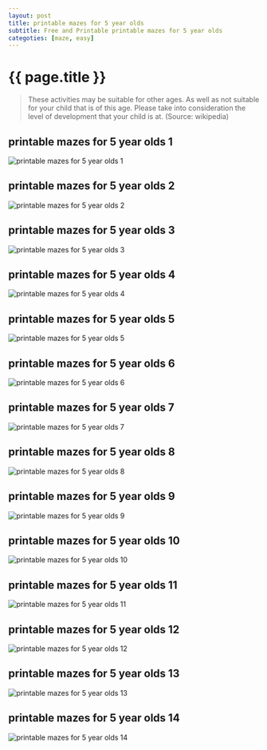 ```yaml
---
layout: post
title: printable mazes for 5 year olds
subtitle: Free and Printable printable mazes for 5 year olds
categoties: [maze, easy]
---
```

{{ page.title }}
================
> These activities may be suitable for other ages. As well as not suitable for your child that is of this age. Please take into consideration the level of development that your child is at. (Source: wikipedia)

## printable mazes for 5 year olds 1
![printable mazes for 5 year olds 1](https://hoanghabelle.github.io/images/printable-mazes-for-5-year-olds%20(1).jpg "printable mazes for 5 year olds 1")

## printable mazes for 5 year olds 2
![printable mazes for 5 year olds 2](https://hoanghabelle.github.io/images/printable-mazes-for-5-year-olds%20(2).jpg "printable mazes for 5 year olds 2")

## printable mazes for 5 year olds 3
![printable mazes for 5 year olds 3](https://hoanghabelle.github.io/images/printable-mazes-for-5-year-olds%20(3).jpg "printable mazes for 5 year olds 3")

## printable mazes for 5 year olds 4
![printable mazes for 5 year olds 4](https://hoanghabelle.github.io/images/printable-mazes-for-5-year-olds%20(4).jpg "printable mazes for 5 year olds 4")

## printable mazes for 5 year olds 5
![printable mazes for 5 year olds 5](https://hoanghabelle.github.io/images/printable-mazes-for-5-year-olds%20(5).jpg "printable mazes for 5 year olds 5")

<script async src="//pagead2.googlesyndication.com/pagead/js/adsbygoogle.js"></script><ins class="adsbygoogle" style="display:block" data-ad-format="fluid" data-ad-layout-key="-8i+1w-dq+e9+ft" data-ad-client="ca-pub-6753140515841889" data-ad-slot="6190446671"></ins> <script> (adsbygoogle = window.adsbygoogle || []).push({}); </script>

## printable mazes for 5 year olds 6
![printable mazes for 5 year olds 6](https://hoanghabelle.github.io/images/printable-mazes-for-5-year-olds%20(6).jpg "printable mazes for 5 year olds 6")

## printable mazes for 5 year olds 7
![printable mazes for 5 year olds 7](https://hoanghabelle.github.io/images/printable-mazes-for-5-year-olds%20(7).jpg "printable mazes for 5 year olds 7")

## printable mazes for 5 year olds 8
![printable mazes for 5 year olds 8](https://hoanghabelle.github.io/images/printable-mazes-for-5-year-olds%20(8).jpg "printable mazes for 5 year olds 8")

## printable mazes for 5 year olds 9
![printable mazes for 5 year olds 9](https://hoanghabelle.github.io/images/printable-mazes-for-5-year-olds%20(9).jpg "printable mazes for 5 year olds 9")

## printable mazes for 5 year olds 10
![printable mazes for 5 year olds 10](https://hoanghabelle.github.io/images/printable-mazes-for-5-year-olds%20(10).jpg "printable mazes for 5 year olds 10")

<script async src="//pagead2.googlesyndication.com/pagead/js/adsbygoogle.js"></script><ins class="adsbygoogle" style="display:block" data-ad-format="fluid" data-ad-layout-key="-8i+1w-dq+e9+ft" data-ad-client="ca-pub-6753140515841889" data-ad-slot="6190446671"></ins> <script> (adsbygoogle = window.adsbygoogle || []).push({}); </script>

## printable mazes for 5 year olds 11
![printable mazes for 5 year olds 11](https://hoanghabelle.github.io/images/printable-mazes-for-5-year-olds%20(11).jpg "printable mazes for 5 year olds 11")

## printable mazes for 5 year olds 12
![printable mazes for 5 year olds 12](https://hoanghabelle.github.io/images/printable-mazes-for-5-year-olds%20(12).jpg "printable mazes for 5 year olds 12")

## printable mazes for 5 year olds 13
![printable mazes for 5 year olds 13](https://hoanghabelle.github.io/images/printable-mazes-for-5-year-olds%20(13).jpg "printable mazes for 5 year olds 13")

## printable mazes for 5 year olds 14
![printable mazes for 5 year olds 14](https://hoanghabelle.github.io/images/printable-mazes-for-5-year-olds%20(14).jpg "printable mazes for 5 year olds 14")

